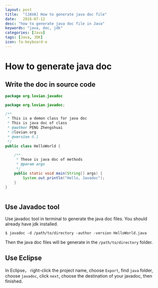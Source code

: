 ```yaml
---
layout: post
title:  "[JAVA] How to generate java doc file"
date:   2016-07-12
desc: "how to generate java doc file in Java"
keywords: "java, doc, jdk"
categories: [Java]
tags: [Java, JDK]
icon: fa-keyboard-o
---
```


# How to generate java doc

## Write the doc in source code

```java
package org.lovian.javadoc

package org.lovian.javadoc;

/**
 * This is a demon class for java doc
 * This is java doc of class
 * @author PENG Zhengshuai
 * @lovian.org
 * @version 0.1
 */
public class HelloWorld {

	/**
	 * These is java doc of methods
	 * @param args
	 */
	public static void main(String[] args) {
		System.out.println("Hello, Javadoc");
	}
}



```

## Use Javadoc tool

Use javadoc tool in terminal to generate the java doc files. You should already have jdk installed.

```
$ javadoc -d /path/to/directory -author -version HelloWorld.java
```

Then the java doc files will be generate in the ```/path/to/directory``` folder.


## Use Eclipse

In Eclipse， right-click the project name, choose ```Export```, find ```java``` folder, choose ```javadoc```, click ```next```, choose the destination of your javadoc, then finished.
